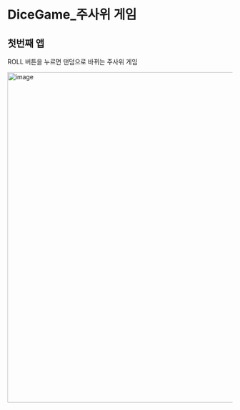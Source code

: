 # DiceGame_주사위 게임
## 첫번째 앱 
ROLL 버튼을 누르면 댄덤으로 바뀌는 주사위 게임

<img width="740" alt="image" src="https://user-images.githubusercontent.com/67987230/167328874-19d96306-0ac9-441e-aab9-3bcdae929a5b.png">
